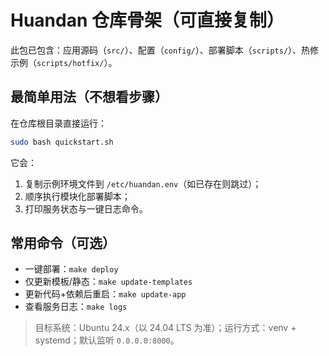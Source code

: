 # Huandan 仓库骨架（可直接复制）

此包已包含：应用源码（`src/`）、配置（`config/`）、部署脚本（`scripts/`）、热修示例（`scripts/hotfix/`）。

## 最简单用法（不想看步骤）
在仓库根目录直接运行：
```bash
sudo bash quickstart.sh
```
它会：
1) 复制示例环境文件到 `/etc/huandan.env`（如已存在则跳过）；
2) 顺序执行模块化部署脚本；
3) 打印服务状态与一键日志命令。

## 常用命令（可选）
- 一键部署：`make deploy`
- 仅更新模板/静态：`make update-templates`
- 更新代码+依赖后重启：`make update-app`
- 查看服务日志：`make logs`

> 目标系统：Ubuntu 24.x（以 24.04 LTS 为准）；运行方式：venv + systemd；默认监听 `0.0.0.0:8000`。
